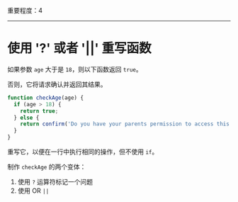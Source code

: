 重要程度：4

---

# 使用 '?' 或者 '||' 重写函数

如果参数 `age` 大于是 `18`，则以下函数返回 `true`。

否则，它将请求确认并返回其结果。

```js
function checkAge(age) {
  if (age > 18) {
    return true;
  } else {
    return confirm('Do you have your parents permission to access this page?');
  }
}
```

重写它，以便在一行中执行相同的操作，但不使用 `if`。

制作 `checkAge` 的两个变体：

1. 使用 `?` 运算符标记一个问题
2. 使用 OR `||`
